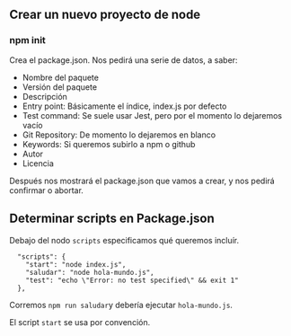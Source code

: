 ## Crear un nuevo proyecto de node

### npm init

Crea el package.json. Nos pedirá una serie de datos, a saber:

- Nombre del paquete
- Versión del paquete
- Descripción
- Entry point: Básicamente el índice, index.js por defecto
- Test command: Se suele usar Jest, pero por el momento lo dejaremos vacío
- Git Repository: De momento lo dejaremos en blanco
- Keywords: Si queremos subirlo a npm o github
- Autor
- Licencia

Después nos mostrará el package.json que vamos a crear, y nos pedirá confirmar o abortar.


## Determinar scripts en Package.json

Debajo del nodo `scripts` especificamos qué queremos incluír.

```
  "scripts": {
    "start": "node index.js",
    "saludar": "node hola-mundo.js",
    "test": "echo \"Error: no test specified\" && exit 1"
  },
```

Corremos `npm run saludar`y debería ejecutar `hola-mundo.js`.

El script `start` se usa por convención.